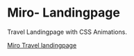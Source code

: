 # Miro- Landingpage
Travel Landingpage with CSS Animations.

[Miro Travel landingpage](https://github.com/dianavile/miro/blob/main/assets/Design/Miro%20Travel%20Landingpage.JPG)

